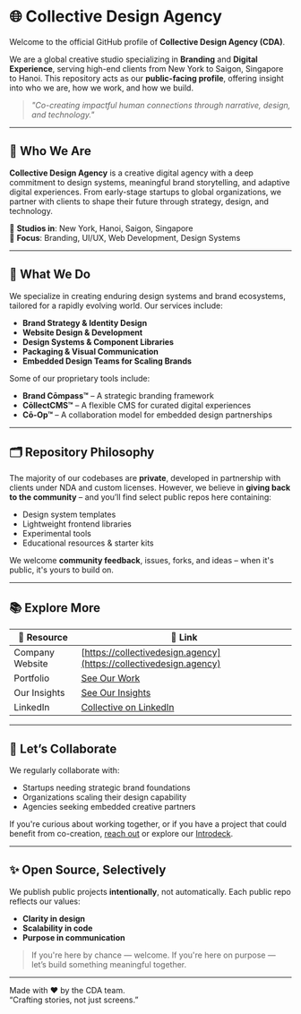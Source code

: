 # 🌐 Collective Design Agency
Welcome to the official GitHub profile of **Collective Design Agency (CDA)**.

We are a global creative studio specializing in **Branding** and **Digital Experience**, serving high-end clients from New York to Saigon, Singapore to Hanoi. This repository acts as our **public-facing profile**, offering insight into who we are, how we work, and how we build.

> _"Co-creating impactful human connections through narrative, design, and technology."_

---

## 🧭 Who We Are

**Collective Design Agency** is a creative digital agency with a deep commitment to design systems, meaningful brand storytelling, and adaptive digital experiences. From early-stage startups to global organizations, we partner with clients to shape their future through strategy, design, and technology.

📍 **Studios in**: New York, Hanoi, Saigon, Singapore  
🎯 **Focus**: Branding, UI/UX, Web Development, Design Systems

---

## 💼 What We Do

We specialize in creating enduring design systems and brand ecosystems, tailored for a rapidly evolving world. Our services include:

- **Brand Strategy & Identity Design**
- **Website Design & Development**
- **Design Systems & Component Libraries**
- **Packaging & Visual Communication**
- **Embedded Design Teams for Scaling Brands**

Some of our proprietary tools include:
- **Brand Cōmpass™** – A strategic branding framework
- **CōllectCMS™** – A flexible CMS for curated digital experiences
- **Cō-Op™** – A collaboration model for embedded design partnerships

---

## 🗂️ Repository Philosophy

The majority of our codebases are **private**, developed in partnership with clients under NDA and custom licenses. However, we believe in **giving back to the community** – and you’ll find select public repos here containing:

- Design system templates
- Lightweight frontend libraries
- Experimental tools
- Educational resources & starter kits

We welcome **community feedback**, issues, forks, and ideas – when it's public, it's yours to build on.

---

## 📚 Explore More

| 📄 Resource | 🔗 Link |
|------------|--------|
| Company Website | [https://collectivedesign.agency](https://collectivedesign.agency) |
| Portfolio | [See Our Work](https://collectivedesign.agency/work) |
| Our Insights | [See Our Insights](https://collectivedesign.agency/insights) |
| LinkedIn | [Collective on LinkedIn](https://www.linkedin.com/company/cda-agency) |

---

## 🤝 Let’s Collaborate

We regularly collaborate with:
- Startups needing strategic brand foundations
- Organizations scaling their design capability
- Agencies seeking embedded creative partners

If you're curious about working together, or if you have a project that could benefit from co-creation, [reach out](mailto:contact@cda.agency) or explore our [Introdeck](https://go.collect.vn/cda-introduction-pdf).

---

## ✨ Open Source, Selectively

We publish public projects **intentionally**, not automatically. Each public repo reflects our values:
- **Clarity in design**
- **Scalability in code**
- **Purpose in communication**

> If you're here by chance — welcome.
> If you're here on purpose — let’s build something meaningful together.

---

Made with ♥ by the CDA team.  
“Crafting stories, not just screens.”
